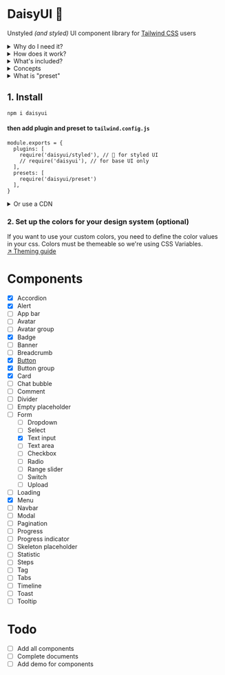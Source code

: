 # DaisyUI 🌼

Unstyled *(and styled)* UI component library for [Tailwind CSS](https://tailwindcss.com/) users
  
<details>
<summary>
  Why do I need it?
</summary>

> [↗︎ Utility first](https://tailwindcss.com/docs/utility-first) is fast and scalable but developing a scalable design system with utility first is messy, time consuming hard to manage. So why not put all basic skeleton of your UI components in one place and use it on all your design systems then use the power of utility first everywhere?  
  
</details>
  
<details>
<summary>
  How does it work?
</summary>

> **DaisyUI** provides basic and unstyled component classes that you can use for almost all design systems. It also has an optional style that you can use if you don't want to fully design your components.  
> It's all based on tailwind so you can customize everything with utility classes and [↗︎ purge](https://tailwindcss.com/docs/optimizing-for-production#purge-css-options) all unused class names.  
  
</details>
  
<details>
<summary>
  What's included?
</summary>
 
> When you add **DaisyUI** as a Tailwind CSS plugin, it gives you ready-to-use UI component classes to use. Like `btn`, `card`, `alert`, etc...  
> If you use the unstyled version, it has no color or visual style so you can fully style the components with Tailwind utility classes. If you use styled version, you get something pre-designed (like Bootstrap) but you can still customize it with Tailwind classes.  
  
</details>
  
<details>
<summary>
  Concepts
</summary>

> - **Typography, spacing, layout** You will handle these with tailwind classes. We suggest using the official [↗︎ Tailwind Typography](https://github.com/tailwindlabs/tailwindcss-typography) plugin
> - **Colors and theming** You should ditch Tailwind's default and multi-purpose color set and set your custom set of colors for a DaisyUI project. ([↗︎ Theming guide](docs/theming.md))
> - **Components** (like button, card, etc...) DaisyUI will handle this  
  
</details>
  
<details>
<summary>
  What is "preset"
</summary>

```
module.exports = {
  // ...
  presets: [
    require('daisyui/preset')
  ],
}

```
> When you add DaisyUI preset it will replaces default tailwind colors with a set of semantic color set that is themeable and can be configed with CSS variables.  
> `daisyui/preset` also adds a few `borderRadius` that is used in components. They are also configurable with CSS variables.

</details>
  

## 1. Install  

```
npm i daisyui
```

#### then add plugin and preset to `tailwind.config.js`
```
module.exports = {
  plugins: [
    require('daisyui/styled'), // 🌼 for styled UI
    // require('daisyui'), // for base UI only
  ],
  presets: [
    require('daisyui/preset')
  ],
}

```
<details>
<summary>
  Or use a CDN
</summary>
  
- 🌼 styled version
```
<link rel="stylesheet" href="https://unpkg.com/daisyui@latest/dist/styled.min.css" />
```
- unstyled version
```
<link rel="stylesheet" href="https://unpkg.com/daisyui@latest/dist/base.min.css" />
```
</details>

### 2. Set up the colors for your design system (optional)
  
If you want to use your custom colors, you need to define the color values in your css. Colors must be themeable so we're using CSS Variables.  
[↗︎ Theming guide](docs/theming.md)

# Components  
- [x] Accordion
- [x] Alert
- [ ] App bar
- [ ] Avatar
- [ ] Avatar group
- [x] Badge
- [ ] Banner
- [ ] Breadcrumb
- [x] [Button](docs/button.md)
- [x] Button group
- [x] Card
- [ ] Chat bubble
- [ ] Comment
- [ ] Divider
- [ ] Empty placeholder
- [ ] Form
  - [ ] Dropdown
  - [ ] Select
  - [x] Text input
  - [ ] Text area
  - [ ] Checkbox
  - [ ] Radio
  - [ ] Range slider
  - [ ] Switch
  - [ ] Upload
- [ ] Loading
- [x] Menu
- [ ] Navbar
- [ ] Modal
- [ ] Pagination
- [ ] Progress
- [ ] Progress indicator
- [ ] Skeleton placeholder
- [ ] Statistic
- [ ] Steps
- [ ] Tag
- [ ] Tabs
- [ ] Timeline
- [ ] Toast
- [ ] Tooltip

# Todo
- [ ] Add all components
- [ ] Complete documents
- [ ] Add demo for components
